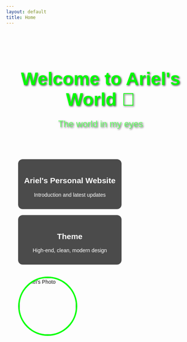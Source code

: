```yaml
---
layout: default
title: Home
---
```


<style>
body {
  margin: 0;
  font-family: sans-serif;
}

/* 顶部欢迎区 */
.hero {
  text-align: center;
  color: #00ff00;
  text-shadow: 2px 2px 4px rgba(0,0,0,0.7);
  padding: 2rem 1rem;
}

.hero h1 {
  font-size: 3rem;
  margin-bottom: 0.5rem;
}

.hero p {
  font-size: 1.5rem;
  color: #66ff66;
  margin-bottom: 1rem;
}

/* 主内容区，左右两列布局 */
.main-content {
  display: flex;
  flex-wrap: wrap;
  justify-content: center;
  gap: 2rem;
  margin: 2rem;
}

/* 左侧块 */
.left-column {
  display: flex;
  flex-direction: column;
  gap: 1rem;
  max-width: 300px;
}

/* 信息卡片 */
.card {
  background: rgba(0,0,0,0.7);
  color: white;
  padding: 1rem;
  border-radius: 12px;
  text-align: center;
  transition: transform 0.3s, box-shadow 0.3s;
}

.card:hover {
  transform: scale(1.05);
  box-shadow: 0 8px 16px rgba(0,0,0,0.5);
}

/* 头像 */
.left-column img.profile {
  width: 150px;
  height: 150px;
  border-radius: 50%;
  border: 4px solid #00ff00;
  margin-top: 1rem;
  object-fit: cover;
}

/* 右侧背景装饰或额外内容 */
.right-column {
  flex: 1;
  background-image: url('/assets/images/my_bg.jpg');
  background-size: cover;
  background-position: center;
  border-radius: 12px;
  min-height: 400px;
}

/* 响应式 */
@media (max-width: 768px) {
  .main-content {
    flex-direction: column;
    align-items: center;
  }
  .left-column img.profile {
    width: 120px;
    height: 120px;
  }
  .right-column {
    width: 100%;
    min-height: 250px;
  }
}
</style>

<div class="hero">
  <h1>Welcome to Ariel's World 🌌</h1>
  <p>The world in my eyes</p>
</div>

<div class="main-content">
  <div class="left-column">
    <div class="card">
      <h2>Ariel's Personal Website</h2>
      <p>Introduction and latest updates</p>
    </div>
    <div class="card">
      <h2>Theme</h2>
      <p>High-end, clean, modern design</p>
    </div>
    <img class="profile" src="/assets/images/my_photo.jpg" alt="Ariel's Photo">
  </div>

  <div class="right-column">
    <!-- 可以留空或者加装饰 -->
  </div>
</div>
